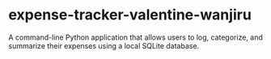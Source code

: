 # expense-tracker-valentine-wanjiru
A command-line Python application that allows users to log, categorize, and summarize their expenses using a local SQLite database.
